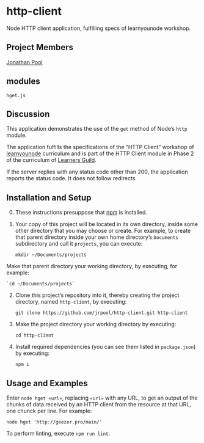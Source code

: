 # http-client
Node HTTP client application, fulfilling specs of learnyounode workshop.

## Project Members

[Jonathan Pool](https://github.com/jrpool)

## modules

```
hget.js
```

## Discussion

This application demonstrates the use of the `get` method of Node’s `http` module.

The application fulfills the specifications of the “HTTP Client” workshop of [learnyounode][lyn] curriculum and is part of the HTTP Client module in Phase 2 of the curriculum of [Learners Guild][lg].

If the server replies with any status code other than 200, the application reports the status code. It does not follow redirects.

## Installation and Setup

0. These instructions presuppose that [npm][npm] is installed.

1. Your copy of this project will be located in its own directory, inside some other directory that you may choose or create. For example, to create that parent directory inside your own home directory’s `Documents` subdirectory and call it `projects`, you can execute:

    `mkdir ~/Documents/projects`

Make that parent directory your working directory, by executing, for example:

    `cd ~/Documents/projects`

2. Clone this project’s repository into it, thereby creating the project directory, named `http-client`, by executing:

    `git clone https://github.com/jrpool/http-client.git http-client`

2. Make the project directory your working directory by executing:

    `cd http-client`

3. Install required dependencies (you can see them listed in `package.json`) by executing:

    `npm i`

## Usage and Examples

Enter `node hget «url»`, replacing `«url»` with any URL, to get an output of the chunks of data received by an HTTP client from the resource at that URL, one chunck per line. For example:

`node hget 'http://geezer.pro/main/'`

To perform linting, execute `npm run lint`.

[lg]: https://www.learnersguild.org
[lyn]: https://github.com/workshopper/learnyounode
[npm]: https://www.npmjs.com/

